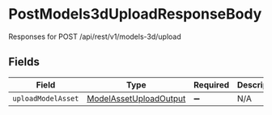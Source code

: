 # PostModels3dUploadResponseBody

Responses for POST /api/rest/v1/models-3d/upload


## Fields

| Field                                                                       | Type                                                                        | Required                                                                    | Description                                                                 |
| --------------------------------------------------------------------------- | --------------------------------------------------------------------------- | --------------------------------------------------------------------------- | --------------------------------------------------------------------------- |
| `uploadModelAsset`                                                          | [ModelAssetUploadOutput](../../models/operations/modelassetuploadoutput.md) | :heavy_minus_sign:                                                          | N/A                                                                         |